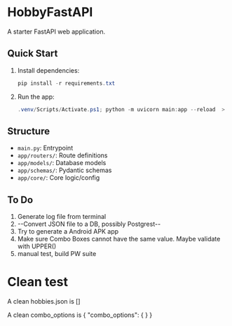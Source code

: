 # HobbyFastAPI

A starter FastAPI web application.

## Quick Start

1. Install dependencies:
   ```powershell
   pip install -r requirements.txt
   ```
2. Run the app:
   ```powershell
   .venv/Scripts/Activate.ps1; python -m uvicorn main:app --reload  > app.log 2>&1

   ```

## Structure
- `main.py`: Entrypoint
- `app/routers/`: Route definitions
- `app/models/`: Database models
- `app/schemas/`: Pydantic schemas
- `app/core/`: Core logic/config

## To Do
1. Generate log file from terminal
2. --Convert JSON file to a DB, possibly Postgrest--
3. Try to generate a Android APK app
4. Make sure Combo Boxes cannot have the same value. Maybe validate with UPPER()
5. manual test, build PW suite

# Clean test
A clean hobbies.json is
[]

A clean combo_options is
{
  "combo_options": {
  }
}